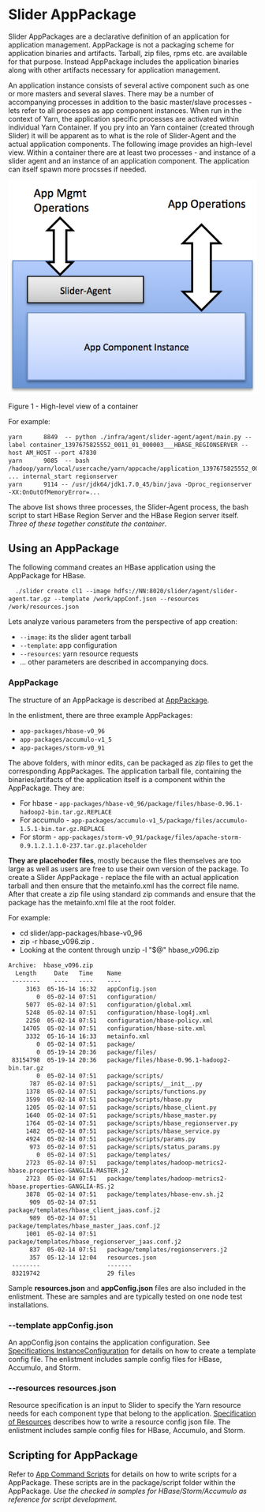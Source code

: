 <!---
   Licensed to the Apache Software Foundation (ASF) under one or more
   contributor license agreements.  See the NOTICE file distributed with
   this work for additional information regarding copyright ownership.
   The ASF licenses this file to You under the Apache License, Version 2.0
   (the "License"); you may not use this file except in compliance with
   the License.  You may obtain a copy of the License at

       http://www.apache.org/licenses/LICENSE-2.0

   Unless required by applicable law or agreed to in writing, software
   distributed under the License is distributed on an "AS IS" BASIS,
   WITHOUT WARRANTIES OR CONDITIONS OF ANY KIND, either express or implied.
   See the License for the specific language governing permissions and
   limitations under the License.
-->

# Slider AppPackage

Slider AppPackages are a declarative definition of an application for application management. AppPackage is not a packaging scheme for application binaries and artifacts. Tarball, zip files, rpms etc. are available for that purpose. Instead AppPackage includes the application binaries along with other artifacts necessary for application management.

An application instance consists of several active component such as one or more masters and several slaves. There may be a number of accompanying processes in addition to the basic master/slave processes - lets refer to all processes as app component instances. When run in the context of Yarn, the application specific processes are activated within individual Yarn Container. If you pry into an Yarn container (created through Slider) it will be apparent as to what is the role of Slider-Agent and the actual application components. The following image provides an high-level view. Within a container there are at least two processes - and instance of a slider agent and an instance of an application component. The application can itself spawn more procsses if needed.

![Image](../../resources/images/slider-container.png?raw=true)

Figure 1 - High-level view of a container

For example:
	
    yarn      8849  -- python ./infra/agent/slider-agent/agent/main.py --label container_1397675825552_0011_01_000003___HBASE_REGIONSERVER --host AM_HOST --port 47830
    yarn      9085  -- bash /hadoop/yarn/local/usercache/yarn/appcache/application_1397675825552_0011/ ... internal_start regionserver
    yarn      9114 -- /usr/jdk64/jdk1.7.0_45/bin/java -Dproc_regionserver -XX:OnOutOfMemoryError=...

The above list shows three processes, the Slider-Agent process, the bash script to start HBase Region Server and the HBase Region server itself. *Three of these together constitute the container*.	

## Using an AppPackage
The following command creates an HBase application using the AppPackage for HBase.

	  ./slider create cl1 --image hdfs://NN:8020/slider/agent/slider-agent.tar.gz --template /work/appConf.json --resources /work/resources.json
	
Lets analyze various parameters from the perspective of app creation:
  
* `--image`: its the slider agent tarball
* `--template`: app configuration
* `--resources`: yarn resource requests
* … other parameters are described in accompanying docs. 

### AppPackage
The structure of an AppPackage is described at [AppPackage](application_package.md).

In the enlistment, there are three example AppPackages:

* `app-packages/hbase-v0_96`
* `app-packages/accumulo-v1_5`
* `app-packages/storm-v0_91`

The above folders, with minor edits, can be packaged as *zip* files to get the corresponding AppPackages. The application tarball file, containing the binaries/artifacts of the application itself is a component within the AppPackage. They are:

* For hbase - `app-packages/hbase-v0_96/package/files/hbase-0.96.1-hadoop2-bin.tar.gz.REPLACE`
* For accumulo - `app-packages/accumulo-v1_5/package/files/accumulo-1.5.1-bin.tar.gz.REPLACE`
* For storm - `app-packages/storm-v0_91/package/files/apache-storm-0.9.1.2.1.1.0-237.tar.gz.placeholder`

**They are placehoder files**, mostly because the files themselves are too large as well as users are free to use their own version of the package. To create a Slider AppPackage - replace the file with an actual application tarball and then ensure that the metainfo.xml has the correct file name. After that create a zip file using standard zip commands and ensure that the package has the metainfo.xml file at the root folder.

For example:

* cd slider/app-packages/hbase-v0_96
* zip -r hbase_v096.zip .
* Looking at the content through unzip -l "$@" hbase_v096.zip

```
Archive:  hbase_v096.zip
  Length     Date   Time    Name
 --------    ----   ----    ----
     3163  05-16-14 16:32   appConfig.json
        0  05-02-14 07:51   configuration/
     5077  05-02-14 07:51   configuration/global.xml
     5248  05-02-14 07:51   configuration/hbase-log4j.xml
     2250  05-02-14 07:51   configuration/hbase-policy.xml
    14705  05-02-14 07:51   configuration/hbase-site.xml
     3332  05-16-14 16:33   metainfo.xml
        0  05-02-14 07:51   package/
        0  05-19-14 20:36   package/files/
 83154798  05-19-14 20:36   package/files/hbase-0.96.1-hadoop2-bin.tar.gz
        0  05-02-14 07:51   package/scripts/
      787  05-02-14 07:51   package/scripts/__init__.py
     1378  05-02-14 07:51   package/scripts/functions.py
     3599  05-02-14 07:51   package/scripts/hbase.py
     1205  05-02-14 07:51   package/scripts/hbase_client.py
     1640  05-02-14 07:51   package/scripts/hbase_master.py
     1764  05-02-14 07:51   package/scripts/hbase_regionserver.py
     1482  05-02-14 07:51   package/scripts/hbase_service.py
     4924  05-02-14 07:51   package/scripts/params.py
      973  05-02-14 07:51   package/scripts/status_params.py
        0  05-02-14 07:51   package/templates/
     2723  05-02-14 07:51   package/templates/hadoop-metrics2-hbase.properties-GANGLIA-MASTER.j2
     2723  05-02-14 07:51   package/templates/hadoop-metrics2-hbase.properties-GANGLIA-RS.j2
     3878  05-02-14 07:51   package/templates/hbase-env.sh.j2
      909  05-02-14 07:51   package/templates/hbase_client_jaas.conf.j2
      989  05-02-14 07:51   package/templates/hbase_master_jaas.conf.j2
     1001  05-02-14 07:51   package/templates/hbase_regionserver_jaas.conf.j2
      837  05-02-14 07:51   package/templates/regionservers.j2
      357  05-12-14 12:04   resources.json
 --------                   -------
 83219742                   29 files
```

Sample **resources.json** and **appConfig.json** files are also included in the enlistment. These are samples and are typically tested on one node test installations.


### --template appConfig.json
An appConfig.json contains the application configuration. See [Specifications InstanceConfiguration](application_instance_configuration.md) for details on how to create a template config file. The enlistment includes sample config files for HBase, Accumulo, and Storm.


### --resources resources.json
Resource specification is an input to Slider to specify the Yarn resource needs for each component type that belong to the application. [Specification of Resources](resource_specification.html) describes how to write a resource config json file. The enlistment includes sample config files for HBase, Accumulo, and Storm.


## Scripting for AppPackage
Refer to [App Command Scripts](writing_app_command_scripts) for details on how to write scripts for a AppPackage. These scripts are in the package/script folder within the AppPackage. *Use the checked in samples for HBase/Storm/Accumulo as reference for script development.*



